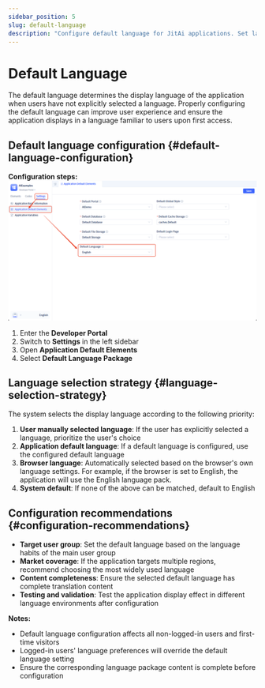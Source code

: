 ```yaml
---
sidebar_position: 5
slug: default-language
description: "Configure default language for JitAi applications. Set language selection strategy and improve user experience for multilingual apps."
---
```


# Default Language

The default language determines the display language of the application when users have not explicitly selected a language. Properly configuring the default language can improve user experience and ensure the application displays in a language familiar to users upon first access.

## Default language configuration {#default-language-configuration}

**Configuration steps:**
![set-default-language](./img/set-default-language.png)

1. Enter the **Developer Portal**
2. Switch to **Settings** in the left sidebar
3. Open **Application Default Elements**
4. Select **Default Language Package**

## Language selection strategy {#language-selection-strategy}

The system selects the display language according to the following priority:

1. **User manually selected language**: If the user has explicitly selected a language, prioritize the user's choice
2. **Application default language**: If a default language is configured, use the configured default language
3. **Browser language**: Automatically selected based on the browser's own language settings. For example, if the browser is set to English, the application will use the English language pack.
4. **System default**: If none of the above can be matched, default to English

## Configuration recommendations {#configuration-recommendations}

- **Target user group**: Set the default language based on the language habits of the main user group
- **Market coverage**: If the application targets multiple regions, recommend choosing the most widely used language
- **Content completeness**: Ensure the selected default language has complete translation content
- **Testing and validation**: Test the application display effect in different language environments after configuration

**Notes:**
- Default language configuration affects all non-logged-in users and first-time visitors
- Logged-in users' language preferences will override the default language setting
- Ensure the corresponding language package content is complete before configuration

